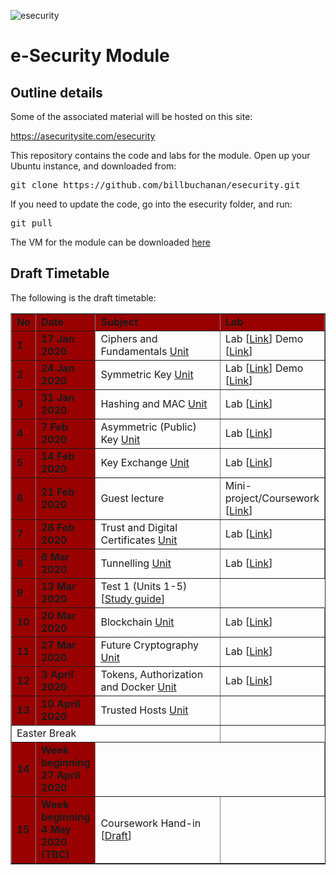 ![esecurity](https://raw.githubusercontent.com/billbuchanan/esecurity/master/z_associated/esecurity_graphics.jpg)

# e-Security Module 

## Outline details

Some of the associated material will be hosted on this site:

https://asecuritysite.com/esecurity

This repository contains the code and labs for the module. Open up your Ubuntu instance, and downloaded from:
<pre>
git clone https://github.com/billbuchanan/esecurity.git
</pre>

If you need to update the code, go into the esecurity folder, and run:

<pre>
git pull
</pre>

The VM for the module can be downloaded [here](https://livenapierac-my.sharepoint.com/:u:/g/personal/b_buchanan_napier_ac_uk/Ed074id3TQVNneDepApeUa8B1TMsUw4P7nXtIZTDzFkkig?e=WEpvHj)

## Draft Timetable
<p>The following is the draft timetable:</p>
<table width="100%" border="1" cellpadding="0" cellspacing="0">
  <tr>
    <td width="5%" bgcolor="#990000" class="table1"><strong>No</strong></td>
    <td width="15%" bgcolor="#990000" class="table1"><strong>Date</strong></td>
    <td width="50%" bgcolor="#990000" class="table1"><strong>Subject</strong></td>
    <td width="30%" bgcolor="#990000" class="table1"><strong>Lab</strong></td>
  </tr>
<tr>
    <td bgcolor="#990000" class="table1"><strong>1</strong></td>
    <td bgcolor="#990000" class="table1"><strong>17 Jan 2020 </strong></td>
    <td>Ciphers and Fundamentals <a href="https://github.com/billbuchanan/esecurity/tree/master/unit01_cipher_fundamentals">Unit</a></td>
    <td>Lab [<a href="https://github.com/billbuchanan/esecurity/blob/master/unit01_cipher_fundamentals/lab/new_lab01.pdf" target="_blank">Link</a>] Demo [<a href="https://www.youtube.com/watch?v=v6H7lHblKes" target="_blank">Link</a>]</td>
</tr>
<tr>
    <td bgcolor="#990000" class="table1"><strong>2</strong></td>
    <td bgcolor="#990000" class="table1"><strong>24 Jan 2020 </strong></td>
    <td>Symmetric Key <a href="https://github.com/billbuchanan/esecurity/tree/master/unit02_symmetric">Unit</a></td>
    <td>Lab [<a href="https://github.com/billbuchanan/esecurity/blob/master/unit02_symmetric/lab/new_lab02.pdf" target="_blank">Link</a>] Demo [<a href="https://www.youtube.com/watch?v=N3UADaXmOik" target="_blank">Link</a>]</td>
</tr>
    <tr>
    <td bgcolor="#990000" class="table1"><strong>3</strong></td>
    <td bgcolor="#990000" class="table1"><strong>31 Jan 2020 </strong></td>
    <td>Hashing and MAC <a href="https://github.com/billbuchanan/esecurity/tree/master/unit03_hashing">Unit</a></td>
    <td>Lab [<a href="https://github.com/billbuchanan/esecurity/blob/master/unit03_hashing/lab/new_lab03.pdf" target="_blank">Link</a>]</td>
</tr>
        <tr>
    <td bgcolor="#990000" class="table1"><strong>4</strong></td>
    <td bgcolor="#990000" class="table1"><strong>7 Feb 2020 </strong></td>
    <td>Asymmetric (Public) Key <a href="https://github.com/billbuchanan/esecurity/tree/master/unit04_public_key">Unit</a></td>
    <td>Lab [<a href="https://asecuritysite.com/public/new_lab04.pdf" target="_blank">Link</a>]</td>
</tr>
            <tr>
    <td bgcolor="#990000" class="table1"><strong>5</strong></td>
    <td bgcolor="#990000" class="table1"><strong>14 Feb 2020 </strong></td>
    <td>Key Exchange <a href="https://github.com/billbuchanan/esecurity/tree/master/unit05_key_exchange">Unit</a></td>
    <td>Lab [<a href="https://github.com/billbuchanan/esecurity/tree/master/unit05_key_exchange/lab" target="_blank">Link</a>]</td>
</tr>
                <tr>
    <td bgcolor="#990000" class="table1"><strong>6</strong></td>
    <td bgcolor="#990000" class="table1"><strong>21 Feb 2020</strong></td>
    <td>Guest lecture</td>
    <td>Mini-project/Coursework [<a href="https://github.com/billbuchanan/esecurity/tree/master/unit05a_mini_project" target="_blank">Link</a>]</td>
</tr>
                    <tr>
    <td bgcolor="#990000" class="table1"><strong>7</strong></td>
    <td bgcolor="#990000" class="table1"><strong>28 Feb 2020 </strong></td>
    <td>Trust and Digital Certificates <a href="https://github.com/billbuchanan/esecurity/tree/master/unit06_trust_dig_cert">Unit</a></td>
    <td>Lab [<a href="https://github.com/billbuchanan/esecurity/tree/master/unit06_trust_dig_cert/lab" target="_blank">Link</a>]</td>
</tr>
                        <tr>
    <td bgcolor="#990000" class="table1"><strong>8</strong></td>
    <td bgcolor="#990000" class="table1"><strong>6 Mar 2020</strong></td>
    <td>Tunnelling <a href="hhttps://github.com/billbuchanan/esecurity/tree/master/unit07_tunnelling">Unit</a></td>
    <td>Lab [<a href="https://github.com/billbuchanan/esecurity/tree/master/unit07_tunnelling/lab" target="_blank">Link</a>]</td>
</tr>
<tr>
    <td bgcolor="#990000" class="table1"><strong>9</strong></td>
    <td bgcolor="#990000" class="table1"><strong>13 Mar 2020</strong></td>
    <td>Test 1 (Units 1-5) [<a href="https://github.com/billbuchanan/esecurity/tree/master/z_assessments/test01" target="_blank">Study guide</a>]</td>
</tr>
                            <tr>
    <td bgcolor="#990000" class="table1"><strong>10</strong></td>
    <td bgcolor="#990000" class="table1"><strong>20 Mar 2020 </strong></td>
    <td>Blockchain <a href="https://asecuritysite.com/esecurity/unit08">Unit</a></td>
    <td>Lab [<a href="https://asecuritysite.com/public/new_lab08_linux.pdf" target="_blank">Link</a>]</td>
</tr>
                                <tr>
    <td bgcolor="#990000" class="table1"><strong>11</strong></td>
    <td bgcolor="#990000" class="table1"><strong>27 Mar 2020 </strong></td>
    <td>Future Cryptography <a href="https://asecuritysite.com/esecurity/unit09">Unit</a></td>
    <td>Lab [<a href="https://asecuritysite.com/public/new_lab09.pdf" target="_blank">Link</a>]</td>
</tr>
                                <tr>
                                    <td bgcolor="#990000" class="table1"><strong>12</strong></td>
                                    <td bgcolor="#990000" class="table1"><strong>3 April 2020 </strong></td>
                                    <td>Tokens, Authorization and Docker <a href="https://asecuritysite.com/esecurity/unit10">Unit</a></td>
                                    <td>Lab [<a href="https://asecuritysite.com/public/unit10_tokens.pdf" target="_blank">Link</a>]</td>
                                </tr>
                                <tr>
                                    <td bgcolor="#990000" class="table1"><strong>13</strong></td>
                                    <td bgcolor="#990000" class="table1"><strong>10 April 2020 </strong></td>
                                    <td>Trusted Hosts <a href="https://asecuritysite.com//esecurity/unit11">Unit</a></td>
                                    <td></td>
                                </tr>

<tr><td colspan="3">Easter Break</td></tr>
        <tr>
    <td bgcolor="#990000" class="table1"><strong>14</strong></td>
    <td bgcolor="#990000" class="table1"><strong>Week beginning 27 April 2020</strong></td>
    <td colspan="2"></td>
</tr>
            <tr>
    <td bgcolor="#990000" class="table1"><strong>15</strong></td>
    <td bgcolor="#990000" class="table1"><strong>Week beginning 4 May 2020 (TBC)</strong></td>
    <td>Coursework Hand-in [<a href="https://asecuritysite.com//esecurity/cw" target="_blank">Draft</a>]</td>

</tr>
</table>



